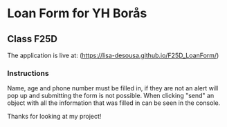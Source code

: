 # Loan Form for YH Borås
## Class F25D

The application is live at: (https://lisa-desousa.github.io/F25D_LoanForm/)

### Instructions

Name, age and phone number must be filled in, if they are not an alert will pop up and submitting the form is not possible.
When clicking "send" an object with all the information that was filled in can be seen in the console.

Thanks for looking at my project!
